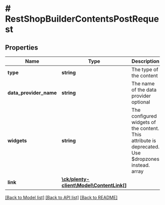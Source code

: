 # # RestShopBuilderContentsPostRequest

## Properties

Name | Type | Description | Notes
------------ | ------------- | ------------- | -------------
**type** | **string** | The type of the content |
**data_provider_name** | **string** | The name of the data provider optional | [optional]
**widgets** | **string** | The configured widgets of the content. This attribute is deprecated. Use $dropzones instead. array | [optional]
**link** | [**\ck/plenty-client\Model\ContentLink[]**](ContentLink.md) |  | [optional]

[[Back to Model list]](../../README.md#models) [[Back to API list]](../../README.md#endpoints) [[Back to README]](../../README.md)
